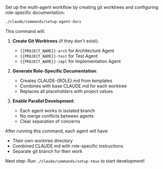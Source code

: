 Set up the multi-agent workflow by creating git worktrees and configuring role-specific documentation:

```bash
./claude/commands/setup-agent-docs
```

This command will:

1. **Create Git Worktrees** (if they don't exist):
   - `{{PROJECT_NAME}}-arch` for Architecture Agent
   - `{{PROJECT_NAME}}-test` for Test Agent  
   - `{{PROJECT_NAME}}-impl` for Implementation Agent

2. **Generate Role-Specific Documentation**:
   - Creates CLAUDE-{ROLE}.md from templates
   - Combines with base CLAUDE.md for each worktree
   - Replaces all placeholders with project values

3. **Enable Parallel Development**:
   - Each agent works in isolated branch
   - No merge conflicts between agents
   - Clear separation of concerns

After running this command, each agent will have:
- Their own worktree directory
- Combined CLAUDE.md with role-specific instructions
- Separate git branch for their work

Next step: Run `./claude/commands/setup-tmux` to start development!
